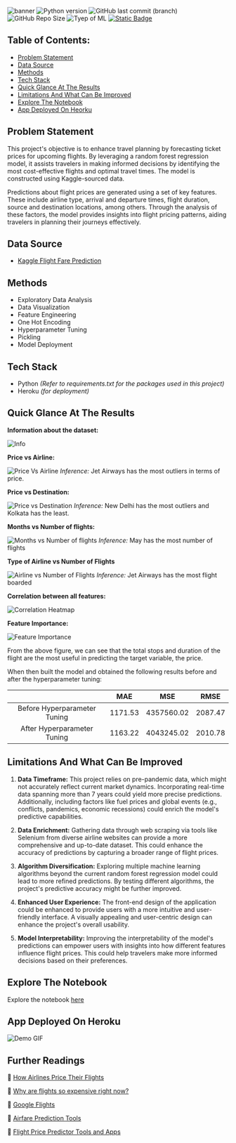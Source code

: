 ![banner](assets/banner.png)
![Python version](https://img.shields.io/badge/Python%20version-3.10.8-B06FCF)
![GitHub last commit (branch)](https://img.shields.io/github/last-commit/Aliya032/flight-price-prediction/main?color=FFDA15)
![GitHub Repo Size](https://img.shields.io/github/repo-size/Aliya032/flight-price-prediction?color=D95353)
![Tyep of ML](https://img.shields.io/badge/Type%20of%20ML-Random%20Forest%20Regression-blue)
[![Static Badge](https://img.shields.io/badge/Open_In_Heroku-o?logo=heroku&logoColor=%23430098&labelColor=%23ffffff)](https://predict-flight-price-a54f89e1be13.herokuapp.com/predict)



## Table of Contents:
- [Problem Statement](#problem-statement)
- [Data Source](#data-source)
- [Methods](#methods)
- [Tech Stack](#tech-stack)
- [Quick Glance At The Results](#quick-glance-at-the-results)
- [Limitations And What Can Be Improved](#limitations-and-what-can-be-improved)
- [Explore The Notebook](#explore-the-notebook)
- [App Deployed On Heorku](#app-deployed-on-heroku)


## Problem Statement
This project's objective is to enhance travel planning by forecasting ticket prices for upcoming flights. By leveraging a random forest regression model, it assists travelers in making informed decisions by identifying the most cost-effective flights and optimal travel times. The model is constructed using Kaggle-sourced data.

Predictions about flight prices are generated using a set of key features. These include airline type, arrival and departure times, flight duration, source and destination locations, among others. Through the analysis of these factors, the model provides insights into flight pricing patterns, aiding travelers in planning their journeys effectively. 

## Data Source
- [Kaggle Flight Fare Prediction](https://www.kaggle.com/datasets/nikhilmittal/flight-fare-prediction-mh)

## Methods

- Exploratory Data Analysis
- Data Visualization 
- Feature Engineering 
- One Hot Encoding 
- Hyperparameter Tuning
- Pickling
- Model Deployment 


## Tech Stack

- Python *(Refer to requirements.txt for the packages used in this project)*
- Heroku *(for deployment)*

## Quick Glance At The Results

**Information about the dataset:**

![Info](assets/InfoTrainSet.png)

**Price vs Airline:**

![Price Vs Airline](assets/PriceVsAirline.png)
*Inference:* Jet Airways has the most outliers in terms of price.

**Price vs Destination:**

![Price vs Destination](assets/DestinationVsPrice.png)
*Inference:* New Delhi has the most outliers and Kolkata has the least. 

**Months vs Number of flights:**

![Months vs Number of flights](assets/CountOfFlightsMonthsWise.png)
*Inference:* May has the most number of flights

**Type of Airline vs Number of Flights**

![Airline vs Number of Flights](assets/AirlineVsNoOfFlights.png)
*Inference:* Jet Airways has the most flight boarded

**Correlation between all features:**

![Correlation Heatmap](assets/CorrelationHeatmap.png)

**Feature Importance:**

![Feature Importance](assets/FeatureImportance.png)

From the above figure, we can see that the total stops and duration of the flight are the most useful in predicting the target variable, the price. 

When then built the model and obtained the following results before and after the hyperparameter tuning: 

|  | MAE | MSE | RMSE |
|:---:|:---:|:---:|:---:|
| Before Hyperparameter Tuning | 1171.53 | 4357560.02 | 2087.47 |
| After Hyperparameter Tuning | 1163.22 | 4043245.02 | 2010.78 |


## Limitations And What Can Be Improved

1. **Data Timeframe:** This project relies on pre-pandemic data, which might not accurately reflect current market dynamics. Incorporating real-time data spanning more than 7 years could yield more precise predictions. Additionally, including factors like fuel prices and global events (e.g., conflicts, pandemics, economic recessions) could enrich the model's predictive capabilities.

2. **Data Enrichment:** Gathering data through web scraping via tools like Selenium from diverse airline websites can provide a more comprehensive and up-to-date dataset. This could enhance the accuracy of predictions by capturing a broader range of flight prices.

3. **Algorithm Diversification:** Exploring multiple machine learning algorithms beyond the current random forest regression model could lead to more refined predictions. By testing different algorithms, the project's predictive accuracy might be further improved.

4. **Enhanced User Experience:** The front-end design of the application could be enhanced to provide users with a more intuitive and user-friendly interface. A visually appealing and user-centric design can enhance the project's overall usability.

5. **Model Interpretability:** Improving the interpretability of the model's predictions can empower users with insights into how different features influence flight prices. This could help travelers make more informed decisions based on their preferences.


## Explore The Notebook
Explore the notebook [here](https://nbviewer.org/github/Aliya032/flight-price-prediction/blob/fc4b2dcf6fef3d61642c84fb6f083300b4d965a5/flight-price-prediction.ipynb)

## App Deployed On Heroku 

![Demo GIF](assets/working-demo.gif)

## Further Readings
🔗 [How Airlines Price Their Flights](https://www.alternativeairlines.com/blog/how-airlines-price-flights)

🔗 [Why are flights so expensive right now?](https://thriftytraveler.com/guides/travel/why-are-flights-so-expensive-right-now/)

🔗 [Google Flights](https://thriftytraveler.com/guides/google-flights/)

🔗 [Airfare Prediction Tools](https://www.wired.com/story/airfare-prediction-tools/)

🔗 [Flight Price Predictor Tools and Apps](https://techpp.com/2014/05/05/airfare-price-predictor/)





<!-- https://www.vectorlogo.zone/logos/heroku/heroku-icon.svg -->
